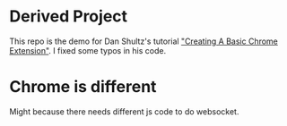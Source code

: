 # Derived Project

This repo is the demo for Dan Shultz's tutorial ["Creating A Basic Chrome Extension"](https://www.thepolyglotdeveloper.com/2018/09/creating-basic-chrome-extension/). I fixed some typos in his code.

# Chrome is different

Might because there needs different js code to do websocket.
